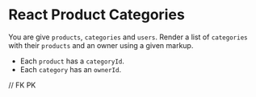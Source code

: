 # React Product Categories
You are give `products`, `categories` and `users`. Render a list of `categories`
with their `products` and an owner using a given markup.

- Each `product` has a `categoryId`.
- Each `category` has an `ownerId`.

// FK PK
